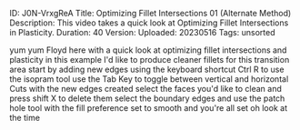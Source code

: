 ID: J0N-VrxgReA
Title: Optimizing Fillet Intersections 01 (Alternate Method)
Description: This video takes a quick look at Optimizing Fillet Intersections in Plasticity.
Duration: 40
Version: 
Uploaded: 20230516
Tags: unsorted

yum yum
Floyd here with a quick look at
optimizing fillet intersections and
plasticity in this example I'd like to
produce cleaner fillets for this
transition area start by adding new
edges using the keyboard shortcut Ctrl R
to use the isopram tool
use the Tab Key to toggle between
vertical and horizontal Cuts with the
new edges created select the faces you'd
like to clean
and press shift X to delete them select
the boundary edges and use the patch
hole tool with the fill preference set
to smooth and you're all set oh look at
the time
